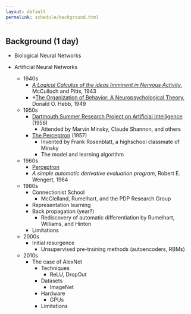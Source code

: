 ```yaml
---
layout: default
permalink: schedule/background.html
---
```


## Background (1 day)

* Biological Neural Networks
    
* Artificial Neural Networks
    * 1940s 
        * *[A Logical Calculus of the ideas Imminent in Nervous Activity](http://www.cse.chalmers.se/~coquand/AUTOMATA/mcp.pdf)*, McCulloch and Pitts, 1943
        * *[The Organization of Behavior: A Neuropsychological Theory](http://s-f-walker.org.uk/pubsebooks/pdfs/The_Organization_of_Behavior-Donald_O._Hebb.pdf), Donald O. Hebb, 1949
    * 1950s
        * [Dartmouth Summer Research Project on Artificial Intelligence](https://medium.com/rla-academy/dartmouth-workshop-the-birthplace-of-ai-34c533afe992) (1956)
            * Attended by Marvin Minsky, Claude Shannon, and others
        * [The Perceptron](https://en.wikipedia.org/wiki/Perceptron) (1957)
            * Invented by Frank Rosenblatt, a highschool classmate of Minsky
            * The model and learning algorithm
    * 1960s
        * [Perceptron](https://archive.org/details/Perceptrons)
        * *A simple automatic derivative evaluation program*, Robert E. Wengert, 1964
    * 1980s
        * Connectionist School
            * McClelland, Rumelhart, and the PDP Research Group
        * Representation learning
        * Back propagation (year?)
            * Rediscovery of automatic differentiation by Rumelhart, Williams, and Hinton
        * Limitations
    * 2000s
        * Initial resurgence
            * Unsupervised pre-training methods (autoencoders, RBMs)
    * 2010s
        * The case of AlexNet
            * Techniques
                * ReLU, DropOut
            * Datasets
                * ImageNet
            * Hardware
                * GPUs
            * Limitations
